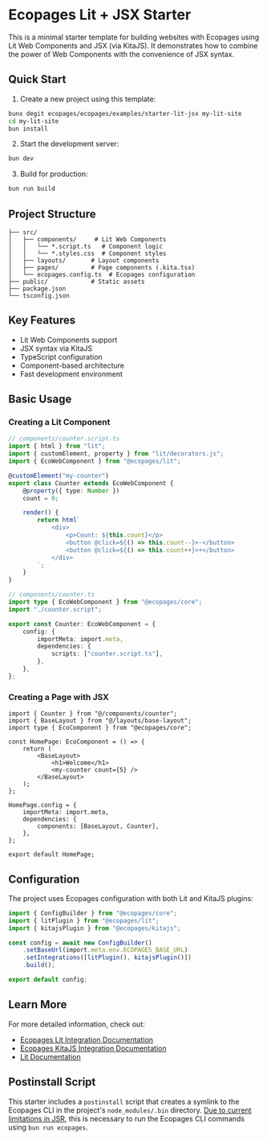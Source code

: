 # Ecopages Lit + JSX Starter

This is a minimal starter template for building websites with Ecopages using Lit Web Components and JSX (via KitaJS). It demonstrates how to combine the power of Web Components with the convenience of JSX syntax.

## Quick Start

1. Create a new project using this template:

```bash
bunx degit ecopages/ecopages/examples/starter-lit-jsx my-lit-site
cd my-lit-site
bun install
```

2. Start the development server:

```bash
bun dev
```

3. Build for production:

```bash
bun run build
```

## Project Structure

```
├── src/
│   ├── components/     # Lit Web Components
│   │   └── *.script.ts   # Component logic
│   │   └── *.styles.css  # Component styles
│   ├── layouts/       # Layout components
│   ├── pages/         # Page components (.kita.tsx)
│   └── ecopages.config.ts  # Ecopages configuration
├── public/            # Static assets
├── package.json
└── tsconfig.json
```

## Key Features

- Lit Web Components support
- JSX syntax via KitaJS
- TypeScript configuration
- Component-based architecture
- Fast development environment

## Basic Usage

### Creating a Lit Component

```ts
// components/counter.script.ts
import { html } from "lit";
import { customElement, property } from "lit/decorators.js";
import { EcoWebComponent } from "@ecopages/lit";

@customElement("my-counter")
export class Counter extends EcoWebComponent {
	@property({ type: Number })
	count = 0;

	render() {
		return html`
			<div>
				<p>Count: ${this.count}</p>
				<button @click=${() => this.count--}>-</button>
				<button @click=${() => this.count++}>+</button>
			</div>
		`;
	}
}

// components/counter.ts
import type { EcoWebComponent } from "@ecopages/core";
import "./counter.script";

export const Counter: EcoWebComponent = {
	config: {
		importMeta: import.meta,
		dependencies: {
			scripts: ["counter.script.ts"],
		},
	},
};
```

### Creating a Page with JSX

```tsx
import { Counter } from "@/components/counter";
import { BaseLayout } from "@/layouts/base-layout";
import type { EcoComponent } from "@ecopages/core";

const HomePage: EcoComponent = () => {
	return (
		<BaseLayout>
			<h1>Welcome</h1>
			<my-counter count={5} />
		</BaseLayout>
	);
};

HomePage.config = {
	importMeta: import.meta,
	dependencies: {
		components: [BaseLayout, Counter],
	},
};

export default HomePage;
```

## Configuration

The project uses Ecopages configuration with both Lit and KitaJS plugins:

```ts
import { ConfigBuilder } from "@ecopages/core";
import { litPlugin } from "@ecopages/lit";
import { kitajsPlugin } from "@ecopages/kitajs";

const config = await new ConfigBuilder()
	.setBaseUrl(import.meta.env.ECOPAGES_BASE_URL)
	.setIntegrations([litPlugin(), kitajsPlugin()])
	.build();

export default config;
```

## Learn More

For more detailed information, check out:

- [Ecopages Lit Integration Documentation](https://ecopages.app/docs/integrations/lit)
- [Ecopages KitaJS Integration Documentation](https://ecopages.app/docs/integrations/kitajs)
- [Lit Documentation](https://lit.dev)

## Postinstall Script

This starter includes a `postinstall` script that creates a symlink to the Ecopages CLI in the project's `node_modules/.bin` directory. [Due to current limitations in JSR](https://github.com/ecopages/ecopages/issues/50), this is necessary to run the Ecopages CLI commands using `bun run ecopages`.
